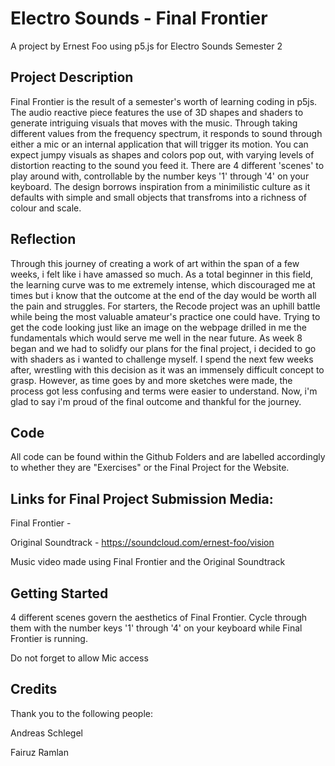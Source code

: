 # Electro Sounds - Final Frontier 

A project by Ernest Foo using p5.js for Electro Sounds Semester 2

Project Description 
---
Final Frontier is the result of a semester's worth of learning coding in p5js. The audio reactive piece features the use of 3D shapes and shaders to generate intriguing visuals that moves with the music. Through taking different values from the frequency spectrum, it responds to sound through either a mic or an internal application that will trigger its motion. You can expect jumpy visuals as shapes and colors pop out, with varying levels of distortion reacting to the sound you feed it. There are 4 different 'scenes' to play around with, controllable by the number keys '1' through '4' on your keyboard. The design borrows inspiration from a minimilistic culture as it defaults with simple and small objects that transfroms into a richness of colour and scale.

Reflection
---
Through this journey of creating a work of art within the span of a few weeks, i felt like i have amassed so much. As a total beginner in this field, the learning curve was to me extremely intense, which discouraged me at times but i know that the outcome at the end of the day would be worth all the pain and struggles. For starters, the Recode project was an uphill battle while being the most valuable amateur's practice one could have. Trying to get the code looking just like an image on the webpage drilled in me the fundamentals which would serve me well in the near future. As week 8 began and we had to solidfy our plans for the final project, i decided to go with shaders as i wanted to challenge myself. I spend the next few weeks after, wrestling with this decision as it was an immensely difficult concept to grasp. However, as time goes by and more sketches were made, the process got less confusing and terms were easier to understand. Now, i'm glad to say i'm proud of the final outcome and thankful for the journey.

Code
---
All code can be found within the Github Folders and are labelled accordingly to whether they are "Exercises" or the Final Project for the Website.

Links for Final Project Submission Media:
---
Final Frontier - 

Original Soundtrack - https://soundcloud.com/ernest-foo/vision

Music video made using Final Frontier and the Original Soundtrack

Getting Started
---
4 different scenes govern the aesthetics of Final Frontier. Cycle through them with the number keys '1' through '4' on your keyboard while Final Frontier is running. 

Do not forget to allow Mic access

Credits
---
Thank you to the following people:

Andreas Schlegel

Fairuz Ramlan 
